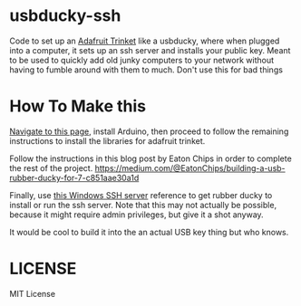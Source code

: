 # usbducky-ssh

Code to set up an [Adafruit Trinket](https://www.adafruit.com/product/1501) like a usbducky, where when plugged into a computer, it sets up an ssh server and installs your public key. Meant to be used to quickly add old junky computers to your network without having to fumble around with them to much. Don't use this for bad things

# How To Make this


[Navigate to this page](https://learn.adafruit.com/adafruit-arduino-ide-setup/arduino-1-dot-6-x-ide), install Arduino, then proceed to follow the remaining instructions to install the libraries for adafruit trinket.

Follow the instructions in this blog post by Eaton Chips in order to complete the rest of the project.
https://medium.com/@EatonChips/building-a-usb-rubber-ducky-for-7-c851aae30a1d

Finally, use [this Windows SSH server](https://null-byte.wonderhowto.com/how-to/create-native-ssh-server-your-windows-10-system-0181871/) reference to get rubber ducky to install or run the ssh server. Note that this may not actually be possible, because it might require admin privileges, but give it a shot anyway.

It would be cool to build it into the an actual USB key thing but who knows.

# LICENSE

MIT License
